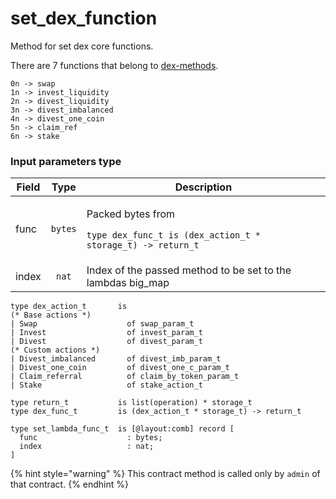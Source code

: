 # set\_dex\_function

Method for set dex core functions.

There are 7 functions that belong to [dex-methods](../dex-methods/ "mention").

```pascaligo
0n -> swap
1n -> invest_liquidity
2n -> divest_liquidity
3n -> divest_imbalanced
4n -> divest_one_coin
5n -> claim_ref
6n -> stake
```

### Input parameters type

| Field |   Type  | Description                                                                                            |
| ----- | :-----: | ------------------------------------------------------------------------------------------------------ |
| func  | `bytes` | <p>Packed bytes from </p><p><code>type dex_func_t is (dex_action_t * storage_t) -> return_t</code></p> |
| index |  `nat`  | Index of the passed method to be set to the lambdas big\_map                                           |

```pascaligo
type dex_action_t       is
(* Base actions *)
| Swap                    of swap_param_t
| Invest                  of invest_param_t
| Divest                  of divest_param_t
(* Custom actions *)
| Divest_imbalanced       of divest_imb_param_t
| Divest_one_coin         of divest_one_c_param_t
| Claim_referral          of claim_by_token_param_t
| Stake                   of stake_action_t

type return_t           is list(operation) * storage_t
type dex_func_t         is (dex_action_t * storage_t) -> return_t

type set_lambda_func_t  is [@layout:comb] record [
  func                    : bytes;
  index                   : nat;
]
```

{% hint style="warning" %}
This contract method is called only by `admin` of that contract.
{% endhint %}

